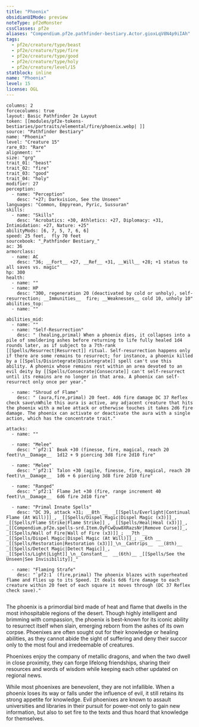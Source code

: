 ```yaml
---
title: "Phoenix"
obsidianUIMode: preview
noteType: pf2eMonster
cssClasses: pf2e
aliases: "Compendium.pf2e.pathfinder-bestiary.Actor.gioxLqV8N4p9iIAh" 
tags:
  - pf2e/creature/type/beast
  - pf2e/creature/type/fire
  - pf2e/creature/type/good
  - pf2e/creature/type/holy
  - pf2e/creature/level/15
statblock: inline
name: "Phoenix"
level: 15
license: OGL
---
```


```statblock
columns: 2
forcecolumns: true
layout: Basic Pathfinder 2e Layout
token: [[modules/pf2e-tokens-bestiaries/portraits/elemental/fire/phoenix.webp| ]]
source: "Pathfinder Bestiary"
name: "Phoenix"
level: "Creature 15"
rare_03: "Rare"
alignment: ""
size: "grg"
trait_01: "beast"
trait_02: "fire"
trait_03: "good"
trait_04: "holy"
modifier: 27
perception:
  - name: "Perception"
    desc: "+27; Darkvision, See the Unseen"
languages: "Common, Empyrean, Pyric, Sussuran"
skills:
  - name: "Skills"
    desc: "Acrobatics: +30, Athletics: +27, Diplomacy: +31, Intimidation: +27, Nature: +25"
abilityMods: [6, 7, 5, 7, 6, 6]
speed: 25 feet,  fly 70 feet
sourcebook: "_Pathfinder Bestiary_"
ac: 36
armorclass:
  - name: AC
    desc: "36; __Fort__ +27, __Ref__ +31, __Will__ +28; +1 status to all saves vs. magic"
hp: 300
health:
  - name: ""
  - name: HP
    desc: "300, regeneration 20 (deactivated by cold or unholy), self-resurrection; __Immunities__  fire; __Weaknesses__ cold 10, unholy 10"
abilities_top:
  - name: ""

abilities_mid:
  - name: ""
  - name: "Self-Resurrection"
    desc: " (healing,primal) When a phoenix dies, it collapses into a pile of smoldering ashes before returning to life fully healed 1d4 rounds later, as if subject to a 7th-rank [[Spells/Resurrect|Resurrect]] ritual. Self-resurrection happens only if there are some remains to resurrect; for instance, a phoenix killed by a [[Spells/Disintegrate|Disintegrate]] spell can't use this ability. A phoenix whose remains rest within an area devoted to an evil deity by [[Spells/Consecrate|Consecrate]] can't self-resurrect until its remains are no longer in that area. A phoenix can self-resurrect only once per year."

  - name: "Shroud of Flame"
    desc: " (aura,fire,primal) 20 feet. 4d6 fire damage DC 37 Reflex check save\nWhile this aura is active, any adjacent creature that hits the phoenix with a melee attack or otherwise touches it takes 2d6 fire damage. The phoenix can activate or deactivate the aura with a single action, which has the concentrate trait."

attacks:
  - name: ""

  - name: "Melee"
    desc: "`pf2:1` Beak +30 (finesse, fire, magical, reach 20 feet)\n__Damage__  1d12 + 9 piercing 3d8 fire 2d10 fire"

  - name: "Melee"
    desc: "`pf2:1` Talon +30 (agile, finesse, fire, magical, reach 20 feet)\n__Damage__  1d6 + 6 piercing 3d8 fire 2d10 fire"

  - name: "Ranged"
    desc: "`pf2:1` Flame Jet +30 (fire, range increment 40 feet)\n__Damage__  6d6 fire 2d10 fire"

  - name: "Primal Innate Spells"
    desc: "DC 39, attack +31; __8th __  _[[Spells/Everlight|Continual Flame (At Will)]]_, _[[Spells/Dispel Magic|Dispel Magic (x3)]]_, _[[Spells/Flame Strike|Flame Strike]]_, _[[Spells/Heal|Heal (x3)]]_, _[[Compendium.pf2e.spells-srd.Item.OyFCwQuw8XRazsNr|Remove Curse]]_, _[[Spells/Wall of Fire|Wall of Fire (x3)]]_; __7th __  _[[Spells/Dispel Magic|Dispel Magic (At Will)]]_; __6th __  _[[Spells/Restoration|Restoration (x3)]]_\n__Cantrips__  __(8th)__ _[[Spells/Detect Magic|Detect Magic]]_, _[[Spells/Light|Light]]_\n__Constant__  __(6th)__ _[[Spells/See the Unseen|See Invisibility]]_"

  - name: "Flaming Strafe"
    desc: "`pf2:1` (fire,primal) The phoenix blazes with superheated flame and Flies up to its Speed. It deals 6d6 fire damage to each creature within 20 feet of each square it moves through (DC 37 Reflex check save)."
 
```



The phoenix is a primordial bird made of heat and flame that dwells in the most inhospitable regions of the desert. Though highly intelligent and brimming with compassion, the phoenix is best-known for its iconic ability to resurrect itself when slain, emerging reborn from the ashes of its own corpse. Phoenixes are often sought out for their knowledge or healing abilities, as they cannot abide the sight of suffering and deny their succor only to the most foul and irredeemable of creatures.

Phoenixes enjoy the company of metallic dragons, and when the two dwell in close proximity, they can forge lifelong friendships, sharing their resources and words of wisdom while keeping each other updated on regional news.

While most phoenixes are benevolent, they are not infallible. When a phoenix loses its way or falls under the influence of evil, it still retains its strong appetite for knowledge. Evil phoenixes are known to assault universities and libraries in their pursuit for power-not only to gain new information, but also to set fire to the texts and thus hoard that knowledge for themselves.
